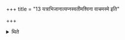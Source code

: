 +++
title = "13 यत्राभिजानात्यप्नस्वतीमश्विना वाचमस्मे इति"

+++

<details><summary>थिते</summary>

यत्राभिजानात्यप्नस्वतीमश्विना वाचमस्मे इति तदुपोत्तिष्ठन्नध्वर्युराह रुचितो घर्म इति १३
</details>
